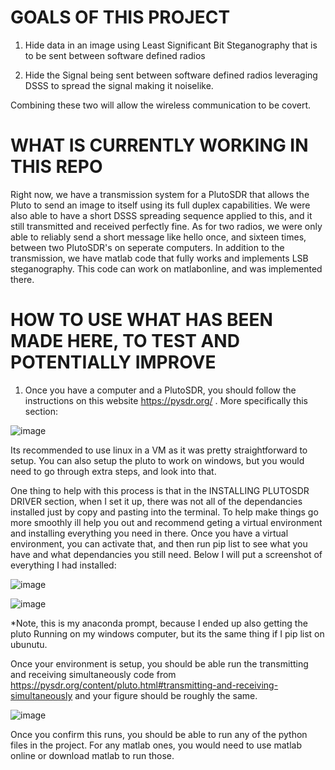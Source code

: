 # GOALS OF THIS PROJECT
1. Hide data in an image using Least Significant Bit Steganography that is to be sent between software defined radios

2. Hide the Signal being sent between software defined radios leveraging DSSS to spread the signal making it noiselike.

Combining these two will allow the wireless communication to be covert.

# WHAT IS CURRENTLY WORKING IN THIS REPO

Right now, we have a transmission system for a PlutoSDR that allows the Pluto to send an image to itself using its full duplex capabilities. We were also able to have a short DSSS spreading sequence applied to this, and it still transmitted and received perfectly fine. As for two radios, we were only able to reliably send a short message like hello once, and sixteen times, between two PlutoSDR's on seperate computers. In addition to the transmission, we have matlab code that fully works and implements LSB steganography. This code can work on matlabonline, and was implemented there.

# HOW TO USE WHAT HAS BEEN MADE HERE, TO TEST AND POTENTIALLY IMPROVE
1. Once you have a computer and a PlutoSDR, you should follow the instructions on this website https://pysdr.org/ . More specifically this section:

![image](https://github.com/user-attachments/assets/801ab391-ec2b-4bcb-83fc-353dfd64d965)

Its recommended to use linux in a VM as it was pretty straightforward to setup. You can also setup the pluto to work on windows, but you would need to go through extra steps, and look into that.

One thing to help with this process is that in the INSTALLING PLUTOSDR DRIVER section, when I set it up, there was not all of the dependancies installed just by copy and pasting into the terminal. To help make things go more smoothly ill help you out and recommend geting a virtual environment and installing everything you need in there. Once you have a virtual environment, you can activate that, and then run pip list to see what you have and what dependancies you still need. Below I will put a screenshot of everything I had installed:

![image](https://github.com/user-attachments/assets/664d873b-4244-4345-910f-cf65f99c915d)

![image](https://github.com/user-attachments/assets/ee0209bb-df3e-4101-b6c9-d210bce20d73)

*Note, this is my anaconda prompt, because I ended up also getting the pluto Running on my windows computer, but its the same thing if I pip list on ubunutu.


Once your environment is setup, you should be able run the transmitting and receiving simultaneously code from https://pysdr.org/content/pluto.html#transmitting-and-receiving-simultaneously and your figure should be roughly the same.

![image](https://github.com/user-attachments/assets/f36cc663-208c-4176-9e16-6214c6be0bb0)

Once you confirm this runs, you should be able to run any of the python files in the project. For any matlab ones, you would need to use matlab online or download matlab to run those.
